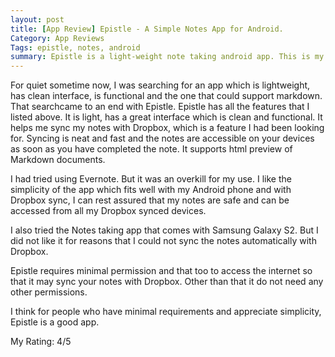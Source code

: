 ```yaml
---
layout: post
title: [App Review] Epistle - A Simple Notes App for Android.
Category: App Reviews
Tags: epistle, notes, android
summary: Epistle is a light-weight note taking android app. This is my review of the application
---
```


For quiet sometime now, I was searching for an app which is lightweight, has clean interface, is functional and the one that could support markdown. That searchcame to an end with Epistle. Epistle has all the features that I listed above. It is light, has a great interface which is clean and functional. It helps me sync my notes with Dropbox, which is a feature I had been looking for. Syncing is neat and fast and the notes are accessible on your devices as soon as you have completed the note. It supports html preview of Markdown documents. 

I had tried using Evernote. But it was an overkill for my use. I like the simplicity of the app which fits well with my Android phone and with Dropbox sync, I can rest assured that my notes are safe and can be accessed from all my Dropbox synced devices. 

I also tried the Notes taking app that comes with Samsung Galaxy S2. But I did not like it for reasons that I could not sync the notes automatically with Dropbox. 

Epistle requires minimal permission and that too to access the internet so that it may sync your notes with Dropbox. Other than that it do not need any other permissions. 

I think for people who have minimal requirements and appreciate simplicity, Epistle is a good app.

My Rating: 4/5 



